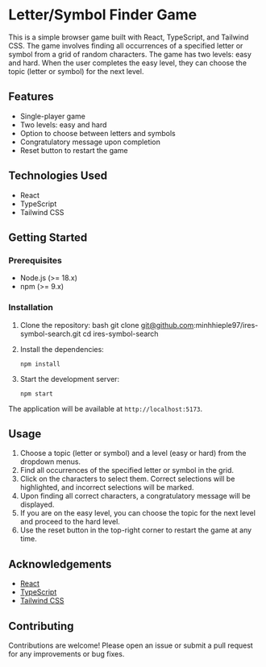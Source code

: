 # Letter/Symbol Finder Game

This is a simple browser game built with React, TypeScript, and Tailwind CSS. The game involves finding all occurrences of a specified letter or symbol from a grid of random characters. The game has two levels: easy and hard. When the user completes the easy level, they can choose the topic (letter or symbol) for the next level.

## Features

- Single-player game
- Two levels: easy and hard
- Option to choose between letters and symbols
- Congratulatory message upon completion
- Reset button to restart the game

## Technologies Used

- React
- TypeScript
- Tailwind CSS

## Getting Started

### Prerequisites

- Node.js (>= 18.x)
- npm (>= 9.x)

### Installation

1.  Clone the repository:
    bash
    git clone git@github.com:minhhieple97/ires-symbol-search.git
    cd ires-symbol-search

2.  Install the dependencies:

        npm install

3.  Start the development server:

        npm start

The application will be available at `http://localhost:5173`.

## Usage

1. Choose a topic (letter or symbol) and a level (easy or hard) from the dropdown menus.
2. Find all occurrences of the specified letter or symbol in the grid.
3. Click on the characters to select them. Correct selections will be highlighted, and incorrect selections will be marked.
4. Upon finding all correct characters, a congratulatory message will be displayed.
5. If you are on the easy level, you can choose the topic for the next level and proceed to the hard level.
6. Use the reset button in the top-right corner to restart the game at any time.

## Acknowledgements

- [React](https://reactjs.org/)
- [TypeScript](https://www.typescriptlang.org/)
- [Tailwind CSS](https://tailwindcss.com/)

## Contributing

Contributions are welcome! Please open an issue or submit a pull request for any improvements or bug fixes.
